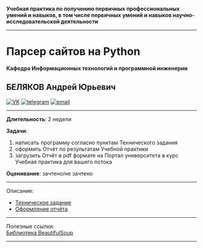 **Учебная практика по получению первичных профессиональных умений и навыков, в том числе первичных умений и навыков научно-исследовательской деятельности**  

---  

# Парсер сайтов на Python  
**Кафедра Информационных технологий и программной инженерии**  
## БЕЛЯКОВ Андрей Юрьевич  

[![VK](https://pcoding.ru/ico/vk.png)](https://vk.com/permCube)
[![telegram](https://pcoding.ru/ico/telegram.png)](https://t.me/AndreyPerm)
[![email](https://pcoding.ru/ico/email.png)](mailto:tt@59.ru)
  
--- 

**Длительность**: 2 недели  

**Задачи**:  
1) написать программу согласно пунктам Технического задания  
2) оформить Отчёт по результатам Учебной практики  
3) загрузить Отчёт в pdf формате на Портал университета в курс Учебная практика для вашего потока  

**Оценивание**: зачтено/не зачтено  

---  

Описание:  
* [Техническое задание](https://github.com/permCoding/py-parser-sports/blob/main/task.md)  
* [Оформление отчёта](https://github.com/permCoding/py-parser-sports/blob/main/otchet.md)  

---  

Полезные ссылки:  
[Библиотека BeautifulSoup](https://python-scripts.com/beautifulsoup-html-parsing)  

---  

